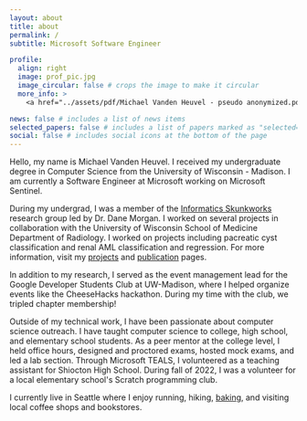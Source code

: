 ```yaml
---
layout: about
title: about
permalink: /
subtitle: Microsoft Software Engineer

profile:
  align: right
  image: prof_pic.jpg
  image_circular: false # crops the image to make it circular
  more_info: >
    <a href="../assets/pdf/Michael Vanden Heuvel - pseudo anonymized.pdf">Take a look at my CV!</a>

news: false # includes a list of news items
selected_papers: false # includes a list of papers marked as "selected={true}"
social: false # includes social icons at the bottom of the page
---
```


Hello, my name is Michael Vanden Heuvel. I received my undergraduate degree in Computer Science from the University of Wisconsin - Madison. I am currently a Software Engineer at Microsoft working on Microsoft Sentinel.

<!-- Talk about work at Microsoft -->

During my undergrad, I was a member of the [Informatics Skunkworks](https://skunkworks.engr.wisc.edu/) research group led by Dr. Dane Morgan. I worked on several projects in collaboration with the University of Wisconsin School of Medicine Department of Radiology. I worked on projects including pacreatic cyst classification and renal AML classification and regression. For more information, visit my [projects](/projects/) and [publication](/publications/) pages.

In addition to my research, I served as the event management lead for the Google Developer Students Club at UW-Madison, where I helped organize events like the CheeseHacks hackathon. During my time with the club, we tripled chapter membership!

Outside of my technical work, I have been passionate about computer science outreach. I have taught computer science to college, high school, and elementary school students. As a peer mentor at the college level, I held office hours, designed and proctored exams, hosted mock exams, and led a lab section. Through Microsoft TEALS, I volunteered as a teaching assistant for Shiocton High School. During fall of 2022, I was a volunteer for a local elementary school's Scratch programming club.

I currently live in Seattle where I enjoy running, hiking, [baking](/baking/), and visiting local coffee shops and bookstores.
